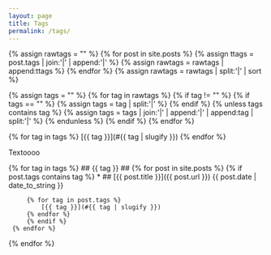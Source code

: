 ```yaml
---
layout: page
title: Tags
permalink: /tags/
---
```


{% assign rawtags = "" %}
{% for post in site.posts %}
	{% assign ttags = post.tags | join:'|' | append:'|' %}
	{% assign rawtags = rawtags | append:ttags %}
{% endfor %}
{% assign rawtags = rawtags | split:'|' | sort %}

{% assign tags = "" %}
{% for tag in rawtags %}
	{% if tag != "" %}
		{% if tags == "" %}
			{% assign tags = tag | split:'|' %}
		{% endif %}
		{% unless tags contains tag %}
			{% assign tags = tags | join:'|' | append:'|' | append:tag | split:'|' %}
		{% endunless %}
	{% endif %}
{% endfor %}

{% for tag in tags %}
  [{{ tag }}](#{{ tag | slugify }})
{% endfor %}

Textoooo

{% for tag in tags %}
	## {{ tag }} ##
	 {% for post in site.posts %}
		 {% if post.tags contains tag %}
     * ## [{{ post.title }}]({{ post.url }}) {{ post.date | date_to_string }}

		 {% for tag in post.tags %}
			 [{{ tag }}](#{{ tag | slugify }})
		 {% endfor %}
		 {% endif %}
	 {% endfor %}
{% endfor %}
